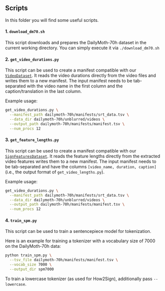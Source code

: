 ## Scripts

In this folder you will find some useful scripts.

#### 1. `download_dm70.sh`

This script downloads and prepares the DailyMoth-70h dataset in the current working directory.
You can simply execute it via `./download_dm70.sh`

#### 2. `get_video_durations.py`

This script can be used to create a manifest compatible with our [`VideoDataset`](../src/ssvp_slt/data/video_dataset.py). It reads the video durations directly from the video files and writes them to a new manifest. The input manifest needs to be tab-separated with the video name in the first column and the caption/translation in the last column.

Example usage:

```bash
get_video_durations.py \
  --manifest_path dailymoth-70h/manifests/srt_data.tsv \
  --data_dir dailymoth-70h/unblurred/videos \
  --output_path dailymoth-70h/manifests/manifest.tsv \
  --num_procs 12
```

#### 3. `get_feature_lengths.py`

This script can be used to create a manifest compatible with our [`SignFeaturesDataset`](../src/ssvp_slt/data/sign_features_dataset.py). It reads the feature lengths directly from the extracted video features writes them to a new manifest. The input manifest needs to be tab-separated and have the columns `[video_name, duration, caption]` (i.e., the output format of `get_video_lengths.py`).

Example usage:

```bash
get_video_durations.py \
  --manifest_path dailymoth-70h/manifests/srt_data.tsv \
  --data_dir dailymoth-70h/unblurred/videos \
  --output_path dailymoth-70h/manifests/manifest.tsv \
  --num_procs 12
```

#### 4. `train_spm.py`

This script can be used to train a sentencepiece model for tokenization.

Here is an example for training a tokenizer with a vocabulary size of 7000 on the DailyMoth-70h data:

```bash
python train_spm.py \
  --tsv_file dailymoth-70h/manifests/manifest.tsv \
  --vocab_size 7000 \
  --output_dir spm7000
```

To train a lowercase tokenizer (as used for How2Sign), additionally pass `--lowercase`.